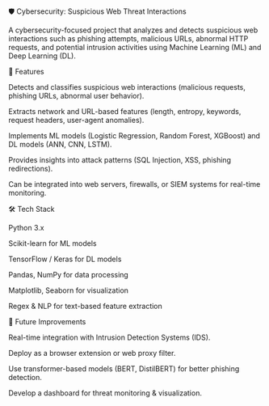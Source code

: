 🛡️ Cybersecurity: Suspicious Web Threat Interactions

A cybersecurity-focused project that analyzes and detects suspicious web interactions such as phishing attempts, malicious URLs, abnormal HTTP requests, and potential intrusion activities using Machine Learning (ML) and Deep Learning (DL).

🚀 Features

Detects and classifies suspicious web interactions (malicious requests, phishing URLs, abnormal user behavior).

Extracts network and URL-based features (length, entropy, keywords, request headers, user-agent anomalies).

Implements ML models (Logistic Regression, Random Forest, XGBoost) and DL models (ANN, CNN, LSTM).

Provides insights into attack patterns (SQL Injection, XSS, phishing redirections).

Can be integrated into web servers, firewalls, or SIEM systems for real-time monitoring.

🛠️ Tech Stack

Python 3.x

Scikit-learn for ML models

TensorFlow / Keras for DL models

Pandas, NumPy for data processing

Matplotlib, Seaborn for visualization

Regex & NLP for text-based feature extraction 


🎯 Future Improvements

Real-time integration with Intrusion Detection Systems (IDS).

Deploy as a browser extension or web proxy filter.

Use transformer-based models (BERT, DistilBERT) for better phishing detection.

Develop a dashboard for threat monitoring & visualization.
